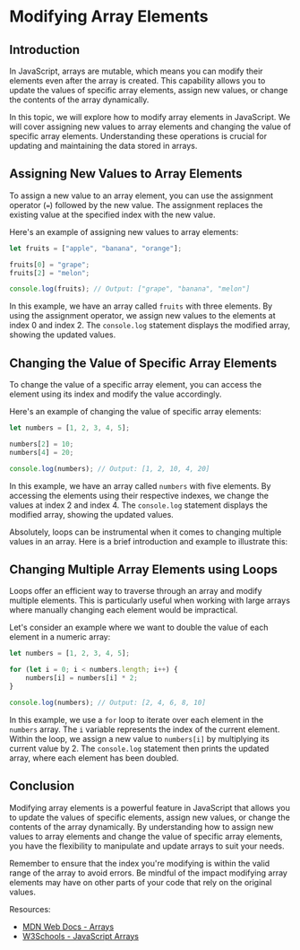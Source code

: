 # Modifying Array Elements

## Introduction

In JavaScript, arrays are mutable, which means you can modify their elements even after the array is created. This capability allows you to update the values of specific array elements, assign new values, or change the contents of the array dynamically.

In this topic, we will explore how to modify array elements in JavaScript. We will cover assigning new values to array elements and changing the value of specific array elements. Understanding these operations is crucial for updating and maintaining the data stored in arrays.    

## Assigning New Values to Array Elements

To assign a new value to an array element, you can use the assignment operator (`=`) followed by the new value. The assignment replaces the existing value at the specified index with the new value.

Here's an example of assigning new values to array elements:

```javascript
let fruits = ["apple", "banana", "orange"];

fruits[0] = "grape";
fruits[2] = "melon";

console.log(fruits); // Output: ["grape", "banana", "melon"]
```

In this example, we have an array called `fruits` with three elements. By using the assignment operator, we assign new values to the elements at index 0 and index 2. The `console.log` statement displays the modified array, showing the updated values.

## Changing the Value of Specific Array Elements

To change the value of a specific array element, you can access the element using its index and modify the value accordingly.

Here's an example of changing the value of specific array elements:

```javascript
let numbers = [1, 2, 3, 4, 5];

numbers[2] = 10;
numbers[4] = 20;

console.log(numbers); // Output: [1, 2, 10, 4, 20]
```

In this example, we have an array called `numbers` with five elements. By accessing the elements using their respective indexes, we change the values at index 2 and index 4. The `console.log` statement displays the modified array, showing the updated values.

Absolutely, loops can be instrumental when it comes to changing multiple values in an array. Here is a brief introduction and example to illustrate this:

## Changing Multiple Array Elements using Loops

Loops offer an efficient way to traverse through an array and modify multiple elements. This is particularly useful when working with large arrays where manually changing each element would be impractical.

Let's consider an example where we want to double the value of each element in a numeric array:

```javascript
let numbers = [1, 2, 3, 4, 5];

for (let i = 0; i < numbers.length; i++) {
    numbers[i] = numbers[i] * 2;
}

console.log(numbers); // Output: [2, 4, 6, 8, 10]
```

In this example, we use a `for` loop to iterate over each element in the `numbers` array. The `i` variable represents the index of the current element. Within the loop, we assign a new value to `numbers[i]` by multiplying its current value by 2. The `console.log` statement then prints the updated array, where each element has been doubled.

## Conclusion

Modifying array elements is a powerful feature in JavaScript that allows you to update the values of specific elements, assign new values, or change the contents of the array dynamically. By understanding how to assign new values to array elements and change the value of specific array elements, you have the flexibility to manipulate and update arrays to suit your needs.

Remember to ensure that the index you're modifying is within the valid range of the array to avoid errors. Be mindful of the impact modifying array elements may have on other parts of your code that rely on the original values.

Resources:
- [MDN Web Docs - Arrays](https://developer.mozilla.org/en-US/docs/Web/JavaScript/Reference/Global_Objects/Array)
- [W3Schools - JavaScript Arrays](https://www.w3schools.com/js/js_arrays.asp)
